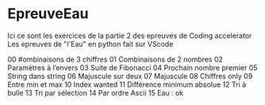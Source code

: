 # EpreuveEau


Ici ce sont les exercices de la partie 2 des epreuves de Coding accelerator
Les epreuves de "l'Eau"
en python 
fait sur VScode

00 #ombinaisons de 3 chiffres
01 Combinaisons de 2 nombres
02 Paramètres à l’envers
03 Suite de Fibonacci
04 Prochain nombre premier
05 String dans string
06 Majuscule sur deux
07 Majuscule
08 Chiffres only
09 Entre min et max
10 Index wanted
11 Différence minimum absolue
12 Tri à bulle
13 Tri par sélection
14 Par ordre Ascii
15 Eau : ok